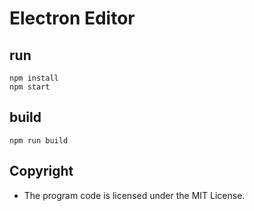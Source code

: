 # Electron Editor

## run

```
npm install
npm start
```

## build

```
npm run build
```

## Copyright

- The program code is licensed under the MIT License.
